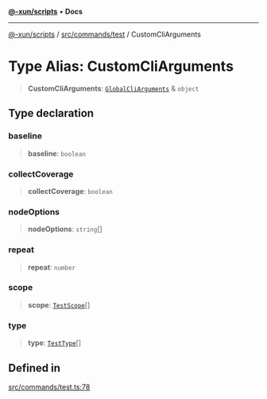 [**@-xun/scripts**](../../../../README.md) • **Docs**

***

[@-xun/scripts](../../../../README.md) / [src/commands/test](../README.md) / CustomCliArguments

# Type Alias: CustomCliArguments

> **CustomCliArguments**: [`GlobalCliArguments`](../../../configure/type-aliases/GlobalCliArguments.md) & `object`

## Type declaration

### baseline

> **baseline**: `boolean`

### collectCoverage

> **collectCoverage**: `boolean`

### nodeOptions

> **nodeOptions**: `string`[]

### repeat

> **repeat**: `number`

### scope

> **scope**: [`TestScope`](../enumerations/TestScope.md)[]

### type

> **type**: [`TestType`](../enumerations/TestType.md)[]

## Defined in

[src/commands/test.ts:78](https://github.com/Xunnamius/xscripts/blob/c4bd6059488244ad158454492e5cfe3fcc65a457/src/commands/test.ts#L78)
